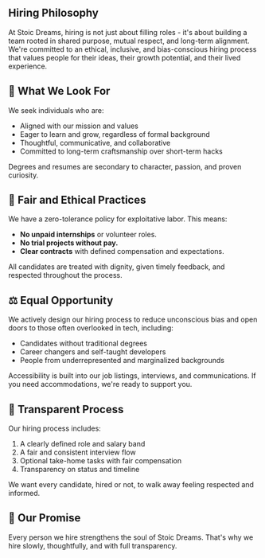 ## Hiring Philosophy

At Stoic Dreams, hiring is not just about filling roles - it's about building a team rooted in shared purpose, mutual respect, and long-term alignment. We're committed to an ethical, inclusive, and bias-conscious hiring process that values people for their ideas, their growth potential, and their lived experience.

## :mag_right: What We Look For

We seek individuals who are:

- Aligned with our mission and values
- Eager to learn and grow, regardless of formal background
- Thoughtful, communicative, and collaborative
- Committed to long-term craftsmanship over short-term hacks

Degrees and resumes are secondary to character, passion, and proven curiosity.

## :seedling: Fair and Ethical Practices

We have a zero-tolerance policy for exploitative labor. This means:

- **No unpaid internships** or volunteer roles.
- **No trial projects without pay.**
- **Clear contracts** with defined compensation and expectations.

All candidates are treated with dignity, given timely feedback, and respected throughout the process.

## :balance_scale: Equal Opportunity

We actively design our hiring process to reduce unconscious bias and open doors to those often overlooked in tech, including:

- Candidates without traditional degrees
- Career changers and self-taught developers
- People from underrepresented and marginalized backgrounds

Accessibility is built into our job listings, interviews, and communications. If you need accommodations, we're ready to support you.

## :speech_balloon: Transparent Process

Our hiring process includes:

1. A clearly defined role and salary band
2. A fair and consistent interview flow
3. Optional take-home tasks with fair compensation
4. Transparency on status and timeline

We want every candidate, hired or not, to walk away feeling respected and informed.

## :key: Our Promise

Every person we hire strengthens the soul of Stoic Dreams. That's why we hire slowly, thoughtfully, and with full transparency.

